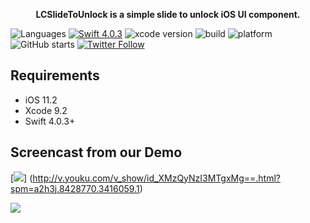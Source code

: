 
<p align="center"> <b>LCSlideToUnlock is a simple slide to unlock iOS UI component.</b></p> 

![Languages](https://img.shields.io/badge/language-swift-orange.svg?style=flat)
[![Swift  4.0.3](https://img.shields.io/badge/swift-4.0.3+-blue.svg?style=flat)](https://developer.apple.com/swift/)
![xcode version](https://img.shields.io/badge/xcode-9+-yellow.svg)
![build ](https://img.shields.io/appveyor/ci/gruntjs/grunt/master.svg)
![platform](https://img.shields.io/badge/platform-ios-lightgrey.svg)
![GitHub starts](https://img.shields.io/github/stars/ChinaHackers/LCSlideToUnlock.svg?style=social&label=Stars)
[![Twitter Follow](https://img.shields.io/twitter/follow/LiuChuan_.svg?style=social)](https://twitter.com/LiuChuan_)

## Requirements

- iOS 11.2
- Xcode 9.2
- Swift 4.0.3+

## Screencast from our Demo

[![](https://github.com/ChinaHackers/LCSlideToUnlock/raw/master/Screencast/Screencast01.gif)] (http://v.youku.com/v_show/id_XMzQyNzI3MTgxMg==.html?spm=a2h3j.8428770.3416059.1)

![](https://github.com/ChinaHackers/LCSlideToUnlock/raw/master/Screencast/Screencast02.gif)